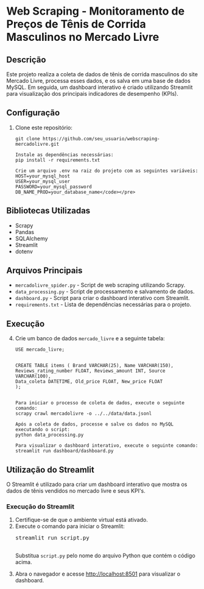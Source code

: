  <h1>Web Scraping - Monitoramento de Preços de Tênis de Corrida Masculinos no Mercado Livre</h1>
  
  <h2>Descrição</h2>
  <p>Este projeto realiza a coleta de dados de tênis de corrida masculinos do site Mercado Livre, processa esses dados, e os salva em uma base de dados MySQL. Em seguida, um dashboard interativo é criado utilizando Streamlit para visualização dos principais indicadores de desempenho (KPIs).</p>
  
  <h2>Configuração</h2>
  <ol>
    <li>Clone este repositório:</li>
    <pre><code>git clone https://github.com/seu_usuario/webscraping-mercadolivre.git</code></pre>
    
    Instale as dependências necessárias:
    pip install -r requirements.txt
    
    Crie um arquivo .env na raiz do projeto com as seguintes variáveis:
    HOST=your_mysql_host
    USER=your_mysql_user
    PASSWORD=your_mysql_password
    DB_NAME_PROD=your_database_name</code></pre>
  </ol>
  <h2>Bibliotecas Utilizadas</h2>
  <ul>
    <li>Scrapy</li>
    <li>Pandas</li>
    <li>SQLAlchemy</li>
    <li>Streamlit</li>
    <li>dotenv</li>
  </ul>

  <h2>Arquivos Principais</h2>
  <ul>
    <li><code>mercadolivre_spider.py</code> - Script de web scraping utilizando Scrapy.</li>
    <li><code>data_processing.py</code> - Script de processamento e salvamento de dados.</li>
    <li><code>dashboard.py</code> - Script para criar o dashboard interativo com Streamlit.</li>
    <li><code>requirements.txt</code> - Lista de dependências necessárias para o projeto.</li>
  </ul>
  
  <h2>Execução</h2>
  <ol start="4">
    <li>Crie um banco de dados <code>mercado_livre</code> e a seguinte tabela:</li>
    <pre><code>USE mercado_livre;

CREATE TABLE items (
  Brand VARCHAR(25),
  Name VARCHAR(150),
  Reviews_rating_number FLOAT,
  Reviews_amount INT,
  Source VARCHAR(100),
  Data_coleta DATETIME,
  Old_price FLOAT,
  New_price FLOAT
);</code></pre>
    
    Para iniciar o processo de coleta de dados, execute o seguinte comando:
    scrapy crawl mercadolivre -o ../../data/data.jsonl
    
    Após a coleta de dados, processe e salve os dados no MySQL executando o script:
    python data_processing.py
    
    Para visualizar o dashboard interativo, execute o seguinte comando:
    streamlit run dashboard/dashboard.py
  </ol>
<h2>Utilização do Streamlit</h2>
<p>
    O Streamlit é utilizado para criar um dashboard interativo que mostra os dados de tênis vendidos no mercado livre e seus KPI's.
</p>

<h3>Execução do Streamlit</h3>
<ol>
    <li>Certifique-se de que o ambiente virtual está ativado.</li>
    <li>Execute o comando para iniciar o Streamlit:
        <pre>
streamlit run script.py
        </pre>
        <p>Substitua <code>script.py</code> pelo nome do arquivo Python que contém o código acima.</p>
    </li>
    <li>Abra o navegador e acesse <a href="http://localhost:8501">http://localhost:8501</a> para visualizar o dashboard.</li>
</ol>
